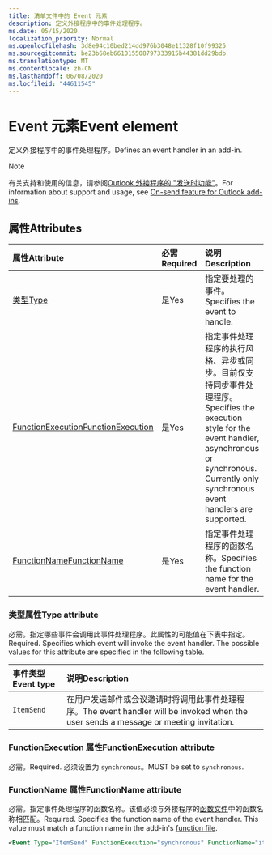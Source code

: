 ```yaml
---
title: 清单文件中的 Event 元素
description: 定义外接程序中的事件处理程序。
ms.date: 05/15/2020
localization_priority: Normal
ms.openlocfilehash: 3d8e94c10bed214dd976b3048e11328f10f99325
ms.sourcegitcommit: be23b68eb661015508797333915b44381dd29bdb
ms.translationtype: MT
ms.contentlocale: zh-CN
ms.lasthandoff: 06/08/2020
ms.locfileid: "44611545"
---
```

# <a name="event-element"></a><span data-ttu-id="b4e4a-103">Event 元素</span><span class="sxs-lookup"><span data-stu-id="b4e4a-103">Event element</span></span>

<span data-ttu-id="b4e4a-104">定义外接程序中的事件处理程序。</span><span class="sxs-lookup"><span data-stu-id="b4e4a-104">Defines an event handler in an add-in.</span></span>

> [!NOTE]
> <span data-ttu-id="b4e4a-105">有关支持和使用的信息，请参阅[Outlook 外接程序的 "发送时功能"](../../outlook/outlook-on-send-addins.md)。</span><span class="sxs-lookup"><span data-stu-id="b4e4a-105">For information about support and usage, see [On-send feature for Outlook add-ins](../../outlook/outlook-on-send-addins.md).</span></span>

## <a name="attributes"></a><span data-ttu-id="b4e4a-106">属性</span><span class="sxs-lookup"><span data-stu-id="b4e4a-106">Attributes</span></span>

|  <span data-ttu-id="b4e4a-107">属性</span><span class="sxs-lookup"><span data-stu-id="b4e4a-107">Attribute</span></span>  |  <span data-ttu-id="b4e4a-108">必需</span><span class="sxs-lookup"><span data-stu-id="b4e4a-108">Required</span></span>  |  <span data-ttu-id="b4e4a-109">说明</span><span class="sxs-lookup"><span data-stu-id="b4e4a-109">Description</span></span>  |
|:-----|:-----|:-----|
|  [<span data-ttu-id="b4e4a-110">类型</span><span class="sxs-lookup"><span data-stu-id="b4e4a-110">Type</span></span>](#type-attribute)  |  <span data-ttu-id="b4e4a-111">是</span><span class="sxs-lookup"><span data-stu-id="b4e4a-111">Yes</span></span>  | <span data-ttu-id="b4e4a-112">指定要处理的事件。</span><span class="sxs-lookup"><span data-stu-id="b4e4a-112">Specifies the event to handle.</span></span> |
|  [<span data-ttu-id="b4e4a-113">FunctionExecution</span><span class="sxs-lookup"><span data-stu-id="b4e4a-113">FunctionExecution</span></span>](#functionexecution-attribute)  |  <span data-ttu-id="b4e4a-114">是</span><span class="sxs-lookup"><span data-stu-id="b4e4a-114">Yes</span></span>  | <span data-ttu-id="b4e4a-p101">指定事件处理程序的执行风格、异步或同步。目前仅支持同步事件处理程序。</span><span class="sxs-lookup"><span data-stu-id="b4e4a-p101">Specifies the execution style for the event handler, asynchronous or synchronous. Currently only synchronous event handlers are supported.</span></span> |
|  [<span data-ttu-id="b4e4a-117">FunctionName</span><span class="sxs-lookup"><span data-stu-id="b4e4a-117">FunctionName</span></span>](#functionname-attribute)  |  <span data-ttu-id="b4e4a-118">是</span><span class="sxs-lookup"><span data-stu-id="b4e4a-118">Yes</span></span>  | <span data-ttu-id="b4e4a-119">指定事件处理程序的函数名称。</span><span class="sxs-lookup"><span data-stu-id="b4e4a-119">Specifies the function name for the event handler.</span></span> |

### <a name="type-attribute"></a><span data-ttu-id="b4e4a-120">类型属性</span><span class="sxs-lookup"><span data-stu-id="b4e4a-120">Type attribute</span></span>

<span data-ttu-id="b4e4a-p102">必需。指定哪些事件会调用此事件处理程序。此属性的可能值在下表中指定。</span><span class="sxs-lookup"><span data-stu-id="b4e4a-p102">Required. Specifies which event will invoke the event handler. The possible values for this attribute are specified in the following table.</span></span>

|  <span data-ttu-id="b4e4a-124">事件类型</span><span class="sxs-lookup"><span data-stu-id="b4e4a-124">Event type</span></span>  |  <span data-ttu-id="b4e4a-125">说明</span><span class="sxs-lookup"><span data-stu-id="b4e4a-125">Description</span></span>  |
|:-----|:-----|
|  `ItemSend`  |  <span data-ttu-id="b4e4a-126">在用户发送邮件或会议邀请时将调用此事件处理程序。</span><span class="sxs-lookup"><span data-stu-id="b4e4a-126">The event handler will be invoked when the user sends a message or meeting invitation.</span></span>  |

### <a name="functionexecution-attribute"></a><span data-ttu-id="b4e4a-127">FunctionExecution 属性</span><span class="sxs-lookup"><span data-stu-id="b4e4a-127">FunctionExecution attribute</span></span>

<span data-ttu-id="b4e4a-128">必需。</span><span class="sxs-lookup"><span data-stu-id="b4e4a-128">Required.</span></span> <span data-ttu-id="b4e4a-129">必须设置为 `synchronous`。</span><span class="sxs-lookup"><span data-stu-id="b4e4a-129">MUST be set to `synchronous`.</span></span>

### <a name="functionname-attribute"></a><span data-ttu-id="b4e4a-130">FunctionName 属性</span><span class="sxs-lookup"><span data-stu-id="b4e4a-130">FunctionName attribute</span></span>

<span data-ttu-id="b4e4a-p104">必需。指定事件处理程序的函数名称。该值必须与外接程序的[函数文件](functionfile.md)中的函数名称相匹配。</span><span class="sxs-lookup"><span data-stu-id="b4e4a-p104">Required. Specifies the function name of the event handler. This value must match a function name in the add-in's [function file](functionfile.md).</span></span>

```xml
<Event Type="ItemSend" FunctionExecution="synchronous" FunctionName="itemSendHandler" />
```
